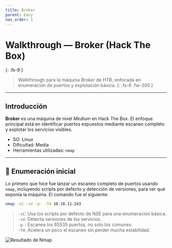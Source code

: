 ```yaml
---
title: Broker
parent: Easy
nav_order: 1
---
```


# Walkthrough — Broker (Hack The Box)
{: .fs-9 }

> Walkthrough para la máquina *Broker* de HTB, enfocada en enumeración de puertos y explotación básica.
{: .fs-6 .fw-300 }

---

## Introducción

**Broker** es una máquina de nivel *Medium* en Hack The Box. El enfoque principal está en identificar puertos expuestos mediante escaneo completo y explotar los servicios visibles.

- SO: Linux  
- Dificultad: Media  
- Herramientas utilizadas: `nmap`

---

## 🔎 Enumeración inicial

Lo primero que hice fue lanzar un escaneo completo de puertos usando `nmap`, incluyendo scripts por defecto y detección de versiones, para ver qué exponía la máquina. El comando fue el siguiente:

```bash
nmap -sC -sV -p- -T4 10.10.11.243
```

> `-sC`: Usa los scripts por defecto de NSE para una enumeración básica.  
> `-sV`: Detecta versiones de los servicios.  
> `-p-`: Escanea los 65535 puertos, no solo los comunes.  
> `-T4`: Acelera un poco el escaneo sin perder mucha estabilidad.

![Resultado de Nmap](../../assets/images/broker/01-nmap.png)
